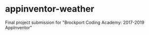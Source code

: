 # appinventor-weather
Final project submission for "Brockport Coding Academy: 2017-2019 AppInventor"

